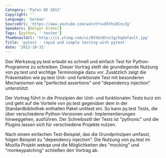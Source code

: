 ```yaml
---
Category: 'PyCon DE 2012'
Copyright: ''
Language: 'German'
SourceUrl: 'https://www.youtube.com/watch?v=85Ybi0CncIg'
Speakers: [Holger Krekel]
Tags: [python, ' testen']
ThumbnailUrl: 'http://i1.ytimg.com/vi/85Ybi0CncIg/hqdefault.jpg'
Title: 'pytest - rapid and simple testing with pytest'
date: '2012-10-31'
---
```

Das Werkzeug py.test erlaubt es schnell und einfach Test für Python-Programme
zu schreiben. Dieser Vortrag stellt die grundlegende Nutzung von py.test und
wichtige Terminologie dazu vor. Zusätzlich zeigt die Präsentation wie py.test
Unit- und funktionale Test mit besonderen Mechanismen wie "perfected
assertions" und "dependency injection" unterstützt.

Der Vortrag führt in die Prinzipien der Unit- und funktionalen Tests kurz ein
und geht auf die Vorteile von py.test gegenüber dem in der Standardbibliothek
enthalten Paket unittest ein. So kann py.test Tests, die über verschiedene
Python-Versionen und- Implementierungen hinweggehen, ausführen. Der
Schreibsstil der Tests ist "pythonic" und die Plugins lassen sich für
verschiedene Projekte nutzen.

Nach einem einfachen Test-Beispiel, das die Grundprinzipen umfasst, folgen
Beispiel zu "dependency injection". Die Nutzung von py.test im Mozilla Projekt
webqa und die Möglichkeiten des "mocking" und "monkeypatching" schließen den
Vortrag ab.
